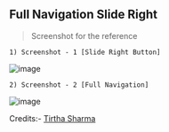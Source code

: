 ## Full Navigation Slide Right

> Screenshot for the reference

    1) Screenshot - 1 [Slide Right Button]

  ![image](https://github.com/user-attachments/assets/bac2823f-e1ff-449d-a278-d7be45ab6897)

    2) Screenshot - 2 [Full Navigation]

  ![image](https://github.com/user-attachments/assets/cf4e2dcc-5252-4d64-a7d3-8b36b6b30f8f)


Credits:- [Tirtha Sharma](https://github.com/genze121 "Tirtha Sharma")
